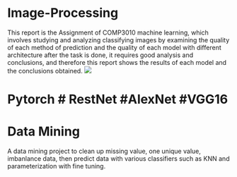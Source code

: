 # Image-Processing
This report is the Assignment of
COMP3010 machine learning, which involves
studying and analyzing classifying images by
examining the quality of each method of
prediction and the quality of each model with
different architecture after the task is done, it
requires good analysis and conclusions, and
therefore this report shows the results of each
model and the conclusions obtained.
![](https://github.com/polawatsri099/Image-Processing/blob/main/MNIST.png)
# Pytorch # RestNet #AlexNet #VGG16

# Data Mining
A data mining project to clean up missing value, one unique value, imbanlance data, then predict data with various classifiers such as KNN and parameterization with fine tuning.
